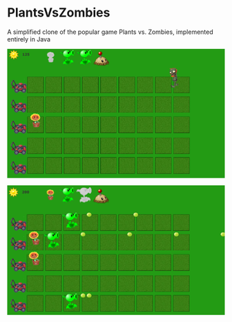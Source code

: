 # PlantsVsZombies
A simplified clone of the popular game Plants vs. Zombies, implemented entirely in Java

![Screenshot_2](./Screenshot_2.png)

![Screenshot_3](./Screenshot_3.png)
